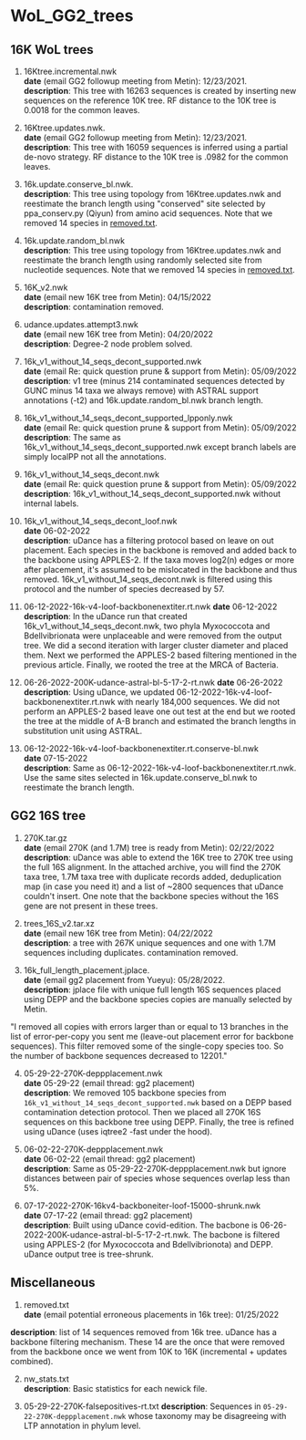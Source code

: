 # WoL_GG2_trees
## 16K WoL trees
1. 16Ktree.incremental.nwk    
**date** (email GG2 followup meeting from Metin): 12/23/2021.    
**description**: This tree with 16263 sequences is created by inserting new sequences on the reference 10K tree. RF distance to the 10K tree is 0.0018 for the common leaves.     
      
2. 16Ktree.updates.nwk.    
**date** (email GG2 followup meeting from Metin): 12/23/2021.    
**description**: This tree with 16059 sequences is inferred using a partial de-novo strategy. RF distance to the 10K tree is .0982 for the common leaves. 
       
3. 16k.update.conserve_bl.nwk.          
**description**: This tree using topology from 16Ktree.updates.nwk and reestimate the branch length using "conserved" site selected by ppa_conserv.py (Qiyun) from amino acid sequences. Note that we removed 14 species in [removed.txt](removed.txt).
         
4. 16k.update.random_bl.nwk          
**description**: This tree using topology from 16Ktree.updates.nwk and reestimate the branch length using randomly selected site from nucleotide sequences. Note that we removed 14 species in [removed.txt](removed.txt).       
             
5. 16K_v2.nwk          
**date** (email new 16K tree from Metin): 04/15/2022           
**description**: contamination removed.         
                   
6. udance.updates.attempt3.nwk            
**date** (email new 16K tree from Metin): 04/20/2022                 
**description**: Degree-2 node problem solved.           
                   
7. 16k_v1_without_14_seqs_decont_supported.nwk           
**date** (email Re: quick question prune & support from Metin): 05/09/2022            
**description**: v1 tree (minus 214 contaminated sequences detected by GUNC minus 14 taxa we always remove) with ASTRAL support annotations (-t2)  and 16k.update.random_bl.nwk branch length.            
        
8. 16k_v1_without_14_seqs_decont_supported_lpponly.nwk           
**date** (email Re: quick question prune & support from Metin): 05/09/2022            
**description**: The same as 16k_v1_without_14_seqs_decont_supported.nwk except branch labels are simply localPP not all the annotations.          
        
9. 16k_v1_without_14_seqs_decont.nwk         
**date** (email Re: quick question prune & support from Metin): 05/09/2022            
**description**: 16k_v1_without_14_seqs_decont_supported.nwk without internal labels.      
        
10. 16k_v1_without_14_seqs_decont_loof.nwk         
**date** 06-02-2022            
**description**: uDance has a filtering protocol based on leave on out placement. Each species in the backbone is removed and added back to the backbone using APPLES-2. If the taxa moves log2(n) edges or more after placement, it's assumed to be mislocated in the backbone and thus removed. 16k_v1_without_14_seqs_decont.nwk is filtered using this protocol and the number of species decreased by 57. 

11. 06-12-2022-16k-v4-loof-backbonenextiter.rt.nwk
**date** 06-12-2022         
**description**: In the uDance run that created 16k_v1_without_14_seqs_decont.nwk, two phyla Myxococcota and Bdellvibrionata were unplaceable and were removed from the output tree. We did a second iteration with larger cluster diameter and placed them. Next we performed the APPLES-2 based filtering mentioned in the previous article. Finally, we rooted the tree at the MRCA of Bacteria.    
        

12. 06-26-2022-200K-udance-astral-bl-5-17-2-rt.nwk
**date** 06-26-2022        
**description**: Using uDance, we updated 06-12-2022-16k-v4-loof-backbonenextiter.rt.nwk with nearly 184,000 sequences. We did not perform an APPLES-2 based leave one out test at the end but we rooted the tree at the middle of A-B branch and estimated the branch lengths in substitution unit using ASTRAL.    

13. 06-12-2022-16k-v4-loof-backbonenextiter.rt.conserve-bl.nwk   
**date** 07-15-2022             
**description**: Same as 06-12-2022-16k-v4-loof-backbonenextiter.rt.nwk. Use the same sites selected in 16k.update.conserve_bl.nwk to reestimate the branch length.               

## GG2 16S tree        
1. 270K.tar.gz           
**date** (email 270K (and 1.7M) tree is ready from Metin): 02/22/2022                    
**description**: uDance was able to extend the 16K tree to 270K tree using the full 16S alignment. In the attached archive, you will find the 270K taxa tree, 1.7M taxa tree with duplicate records added, deduplication map (in case you need it) and a list of ~2800 sequences that uDance couldn't insert. One note that the backbone species without the 16S gene are not present in these trees.          
                 
2. trees_16S_v2.tar.xz                             
**date** (email new 16K tree from Metin): 04/22/2022                              
**description**: a tree with 267K unique sequences and one with 1.7M sequences including duplicates. contamination removed.     

3. 16k_full_length_placement.jplace.       
**date** (email gg2 placement from Yueyu): 05/28/2022.     
**description**: jplace file with unique full length 16S sequences placed using DEPP and the backbone species copies are manually selected by Metin.   

"I removed all copies with errors larger than or equal to 13 branches in the list of error-per-copy you sent me (leave-out placement error for backbone sequences). This filter removed some of the single-copy species too. So the number of backbone sequences decreased to 12201."           

4. 05-29-22-270K-deppplacement.nwk         
**date** 05-29-22 (email thread: gg2 placement)                   
**description**: We removed 105 backbone species from `16k_v1_without_14_seqs_decont_supported.nwk` based on a DEPP based contamination detection protocol. Then we placed all 270K 16S sequences on this backbone tree using DEPP. Finally, the tree is refined using uDance (uses iqtree2 -fast under the hood).

5. 06-02-22-270K-deppplacement.nwk         
**date** 06-02-22 (email thread: gg2 placement)                   
**description**: Same as 05-29-22-270K-deppplacement.nwk but ignore distances between pair of species whose sequences overlap less than 5%.     

6. 07-17-2022-270K-16kv4-backboneiter-loof-15000-shrunk.nwk    
**date** 07-17-22 (email thread: gg2 placement)                   
**description**: Built using uDance covid-edition. The bacbone is 06-26-2022-200K-udance-astral-bl-5-17-2-rt.nwk. The bacbone is filtered using APPLES-2 (for Myxococcota and Bdellvibrionota) and DEPP. uDance output tree is tree-shrunk. 

## Miscellaneous

1. removed.txt                              
**date** (email potential erroneous placements in 16k tree): 01/25/2022

**description**: list of 14 sequences removed from 16k tree. uDance has a backbone filtering mechanism. These 14 are the once that were removed from the backbone once we went from 10K to 16K (incremental + updates combined).        

2. nw_stats.txt                              
**description**: Basic statistics for each newick file.

3. 05-29-22-270K-falsepositives-rt.txt
**description**: Sequences in `05-29-22-270K-deppplacement.nwk` whose taxonomy may be disagreeing with LTP annotation in phylum level.
